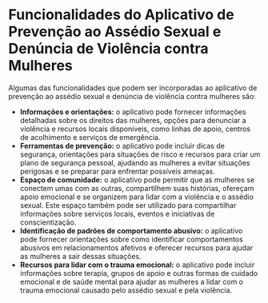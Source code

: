 # Funcionalidades do Aplicativo de Prevenção ao Assédio Sexual e Denúncia de Violência contra Mulheres
Algumas das funcionalidades que podem ser incorporadas ao aplicativo de prevenção ao assédio sexual e denúncia de violência contra mulheres são:

- **Informações e orientações:** o aplicativo pode fornecer informações detalhadas sobre os direitos das mulheres, opções para denunciar a violência e recursos locais disponíveis, como linhas de apoio, centros de acolhimento e serviços de emergência.
- **Ferramentas de prevenção:** o aplicativo pode incluir dicas de segurança, orientações para situações de risco e recursos para criar um plano de segurança pessoal, ajudando as mulheres a evitar situações perigosas e se preparar para enfrentar possíveis ameaças.
- **Espaço de comunidade:** o aplicativo pode permitir que as mulheres se conectem umas com as outras, compartilhem suas histórias, ofereçam apoio emocional e se organizem para lidar com a violência e o assédio sexual. Este espaço também pode ser utilizado para compartilhar informações sobre serviços locais, eventos e iniciativas de conscientização.
- **Identificação de padrões de comportamento abusivo:** o aplicativo pode fornecer orientações sobre como identificar comportamentos abusivos em relacionamentos afetivos e oferecer recursos para ajudar as mulheres a sair dessas situações.
- **Recursos para lidar com o trauma emocional:** o aplicativo pode incluir informações sobre terapia, grupos de apoio e outras formas de cuidado emocional e de saúde mental para ajudar as mulheres a lidar com o trauma emocional causado pelo assédio sexual e pela violência.